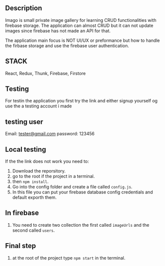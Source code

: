 ## Description
Imago is small private image gallery for learning CRUD functionalities with firebase storage. 
The application can almost CRUD but it can not update images since firebase has not made an API for that. 

The application main focus is NOT UI/UX or preformance but how to handle the firbase storage and use the firebase user authentication.  

## STACK 
React,
Redux,
Thunk,
Firebase,
Firstore
  
## Testing
For testin the application you first try the link and either signup yourself og use the a testing account i made 
  
  ## testing user
  Email: tester@gmail.com
  password: 123456

  ## Local testing
  If the the link does not work you need to: 
  1. Download the reporsitory.
  2. go to the root if the project in a terminal.
  3. then `npm install`.
  4. Go into the config folder and create a file called `config.js`.
  5. In this file you can put your firebase database config credentials and default exporth them. 
  
  ## In firebase
  1. You need to create two collection the first called `imageUrls` and the second called `users`.
  
  ## Final step 
  1. at the root of the project type `npm start` in the terminal.
 
